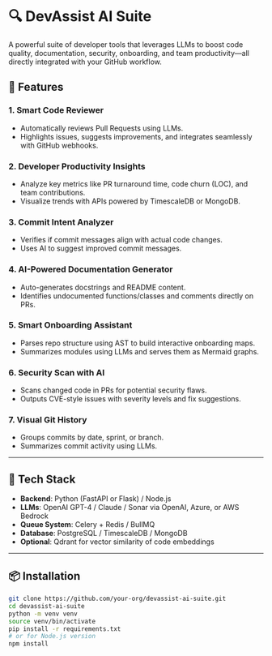 # 🔍 DevAssist AI Suite

A powerful suite of developer tools that leverages LLMs to boost code quality, documentation, security, onboarding, and team productivity—all directly integrated with your GitHub workflow.

## 🚀 Features

### 1. Smart Code Reviewer
- Automatically reviews Pull Requests using LLMs.
- Highlights issues, suggests improvements, and integrates seamlessly with GitHub webhooks.

### 2. Developer Productivity Insights
- Analyze key metrics like PR turnaround time, code churn (LOC), and team contributions.
- Visualize trends with APIs powered by TimescaleDB or MongoDB.

### 3. Commit Intent Analyzer
- Verifies if commit messages align with actual code changes.
- Uses AI to suggest improved commit messages.

### 4. AI-Powered Documentation Generator
- Auto-generates docstrings and README content.
- Identifies undocumented functions/classes and comments directly on PRs.

### 5. Smart Onboarding Assistant
- Parses repo structure using AST to build interactive onboarding maps.
- Summarizes modules using LLMs and serves them as Mermaid graphs.

### 6. Security Scan with AI
- Scans changed code in PRs for potential security flaws.
- Outputs CVE-style issues with severity levels and fix suggestions.

### 7. Visual Git History
- Groups commits by date, sprint, or branch.
- Summarizes commit activity using LLMs.

---

## 🧰 Tech Stack

- **Backend**: Python (FastAPI or Flask) / Node.js
- **LLMs**: OpenAI GPT-4 / Claude / Sonar via OpenAI, Azure, or AWS Bedrock
- **Queue System**: Celery + Redis / BullMQ
- **Database**: PostgreSQL / TimescaleDB / MongoDB
- **Optional**: Qdrant for vector similarity of code embeddings

---

## 📦 Installation

```bash
git clone https://github.com/your-org/devassist-ai-suite.git
cd devassist-ai-suite
python -m venv venv
source venv/bin/activate
pip install -r requirements.txt
# or for Node.js version
npm install

